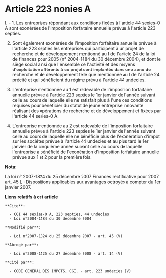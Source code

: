 # Article 223 nonies A

I. - 1. Les entreprises répondant aux conditions fixées à l'article 44 sexies-0 A sont exonérées de l'imposition forfaitaire
annuelle prévue à l'article 223 septies.

2. Sont également exonérées de l'imposition forfaitaire annuelle prévue à l'article 223 septies les entreprises qui
participent à un projet de recherche et de développement mentionné au I de l'article 24 de la loi de finances pour 2005 (n°
2004-1484 du 30 décembre 2004), et dont le siège social ainsi que l'ensemble de l'activité et des moyens d'exploitation
afférents à ce projet sont implantés dans une zone de recherche et de développement telle que mentionnée au I de l'article 24
précité et qui bénéficient du régime prévu à l'article 44 undecies.

3. L'entreprise mentionnée au 1 est redevable de l'imposition forfaitaire annuelle prévue à l'article 223 septies le 1er
janvier de l'année suivant celle au cours de laquelle elle ne satisfait plus à l'une des conditions requises pour bénéficier
du statut de jeune entreprise innovante réalisant des opérations de recherche et de développement et fixées par l'article 44
sexies-0 A.

4. L'entreprise mentionnée au 2 est redevable de l'imposition forfaitaire annuelle prévue à l'article 223 septies le 1er
janvier de l'année suivant celle au cours de laquelle elle ne bénéficie plus de l'exonération d'impôt sur les sociétés prévue
à l'article 44 undecies et au plus tard le 1er janvier de la cinquième année suivant celle au cours de laquelle l'entreprise
a bénéficié de l'exonération d'imposition forfaitaire annuelle prévue aux 1 et 2 pour la première fois.

**Nota:**

La loi n° 2007-1824 du 25 décembre 2007 Finances rectificative pour 2007 art. 45 L : Dispositions applicables aux avantages
octroyés à compter du 1er janvier 2007.

**Liens relatifs à cet article**

	**Cite**:

	  - CGI 44 sexies-0 A, 223 septies, 44 undecies
	  - Loi n°2004-1484 du 30 décembre 2004

	**Modifié par**:

	  - Loi n°2007-1824 du 25 décembre 2007 - art. 45 (V)

	**Abrogé par**:

	  - Loi n°2008-1425 du 27 décembre 2008 - art. 14 (V)

	**Cité par**:

	  - CODE GENERAL DES IMPOTS, CGI. - art. 223 undecies (V)
